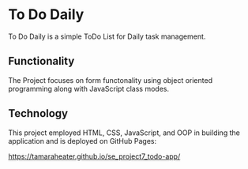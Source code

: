 # To Do Daily

To Do Daily is a simple ToDo List for Daily task management.

## Functionality

The Project focuses on form functonality using object oriented programming along with JavaScript class modes.

## Technology

This project employed HTML, CSS, JavaScript, and OOP in building the application and is deployed on GitHub Pages:

https://tamaraheater.github.io/se_project7_todo-app/
